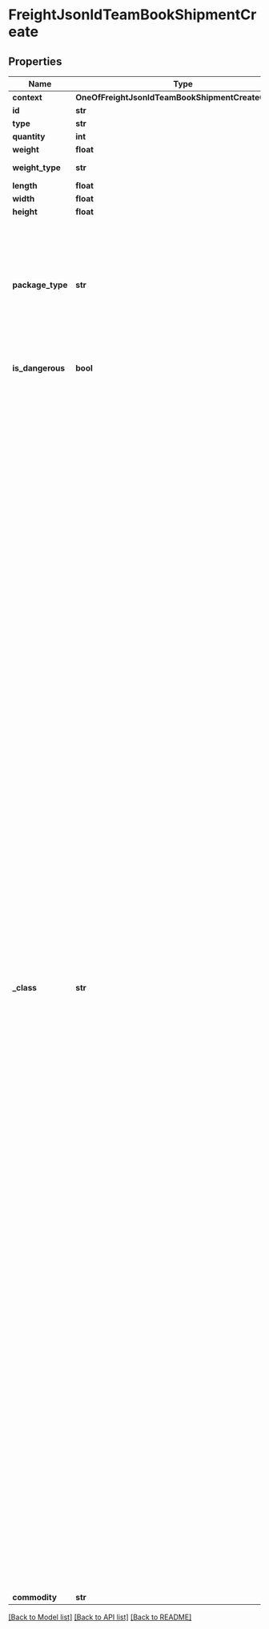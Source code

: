 # FreightJsonldTeamBookShipmentCreate

## Properties
Name | Type | Description | Notes
------------ | ------------- | ------------- | -------------
**context** | **OneOfFreightJsonldTeamBookShipmentCreateContext** |  | [optional] 
**id** | **str** |  | [optional] 
**type** | **str** |  | [optional] 
**quantity** | **int** |  | 
**weight** | **float** |  | 
**weight_type** | **str** |  | [default to 'each']
**length** | **float** |  | 
**width** | **float** |  | 
**height** | **float** |  | 
**package_type** | **str** |           PLT (Pallet),          CTN (Carton),          CRT (Crate),          DRM (Drum),          CON (Container),          BOX (Box),          BDL (Bundle),          ENV (Envelope),          CYL (Cylinder,          TOT (Totes),          CAS (Case),          OTH (Other)       | [optional] 
**is_dangerous** | **bool** | Is this a hazardous shipment? | 
**_class** | **str** |           Note: Normally the class is auto-assigned by the rating system.           Class 50 – Clean Freight - Over 50 lbs,          Class 55 - Bricks, cement, mortar, hardwood flooring, cloths or rags, magazines, copy paper,          Class 60 - Car accessories &amp; car parts, steel cables, used tires, stone blocks, glass, moldings,          Class 65 - Car parts &amp; accessories, bottled beverages, books in boxes, conveyors, chocolate in boxes, electric cords, tile,          Class 70 - Newspapers, wooden pencils, machinery, caskets, un-assembled furniture, food items, automobile engine,          Class 77.5 - Tires, bathroom fixtures, garments, shirts/pants, snowplows,          Class 85 - Crated machinery, transmissions, clutches, doors, CDs/DVDs, motorcycle engine,          Class 92.5 - Computers, monitors, refrigerators and freezers, gas-powered generators, cabinets, kiosk or ATMs,          Class 100 - Vacuum, boat &amp; car covers, canvas, wine cases, caskets,          CLass 110 - Cabinets, framed paintings &amp; artwork, table saw, metalworking,          Class 125 - Small household appliances, pictures/posters in boxes, exhibit booths, vending machines,          Class 150 - ATV, jet skis, motorcycles, assembled wooden furniture, work stations,          Class 175 - Clothing, couches, stuffed furniture, metal cabinets,          Class 200 - TVs, aircraft parts, aluminum table, packaged mattresses, snowmobiles,          Class 250 - Bamboo furniture, engine hoods, mattresses and box springs, un-assembled couch, plasma TV,          Class 300 - Wood cabinets, tables, chairs, model boats, kayaks/canoes, chassis,          Class 400 - Deer antlers,          Class 500 - Bags of gold dust, ping pong balls       | [optional] 
**commodity** | **str** |  | [optional] 

[[Back to Model list]](../README.md#documentation-for-models) [[Back to API list]](../README.md#documentation-for-api-endpoints) [[Back to README]](../README.md)

